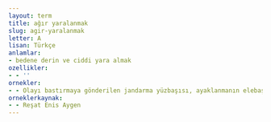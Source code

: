 ```yaml
---
layout: term
title: ağır yaralanmak
slug: agir-yaralanmak
letter: A
lisan: Türkçe
anlamlar:
- bedene derin ve ciddi yara almak
ozellikler:
- - ''
ornekler:
- - Olayı bastırmaya gönderilen jandarma yüzbaşısı, ayaklanmanın elebaşısı olarak kurşunla ağır yaralanmış bir güzel kadın getirdi yanında...
orneklerkaynak:
- - Reşat Enis Aygen
---
```


